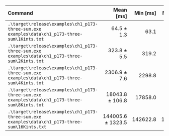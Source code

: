 | Command | Mean [ms] | Min [ms] | Max [ms] | Relative |
|:---|---:|---:|---:|---:|
| `.\target\release\examples\ch1_p173-three-sum.exe examples\data\ch1_p173-three-sum\1Kints.txt` | 64.5 ± 1.3 | 63.1 | 71.2 | 1.00 |
| `.\target\release\examples\ch1_p173-three-sum.exe examples\data\ch1_p173-three-sum\2Kints.txt` | 323.8 ± 5.5 | 319.2 | 333.9 | 5.02 ± 0.13 |
| `.\target\release\examples\ch1_p173-three-sum.exe examples\data\ch1_p173-three-sum\4Kints.txt` | 2306.9 ± 7.6 | 2298.8 | 2321.3 | 35.79 ± 0.71 |
| `.\target\release\examples\ch1_p173-three-sum.exe examples\data\ch1_p173-three-sum\8Kints.txt` | 18043.8 ± 106.8 | 17858.0 | 18167.2 | 279.94 ± 5.74 |
| `.\target\release\examples\ch1_p173-three-sum.exe examples\data\ch1_p173-three-sum\16Kints.txt` | 144005.6 ± 1323.5 | 142622.8 | 146418.1 | 2234.14 ± 48.41 |
